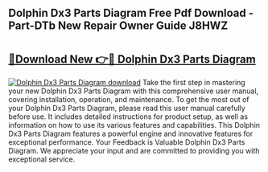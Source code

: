 ## Dolphin Dx3 Parts Diagram Free Pdf Download - Part-DTb New Repair Owner Guide J8HWZ

# <h2><a href="http://dfh5rh.blite.top/?on=Dolphin+Dx3+Parts+Diagram">🔗Download New 👉🔴 Dolphin Dx3 Parts Diagram</a></h2>

[![Dolphin Dx3 Parts Diagram download](https://i.imgur.com/lujVjoI.png)](http://dfh5rh.blite.top/?on=Dolphin+Dx3+Parts+Diagram)
Take the first step in mastering your new Dolphin Dx3 Parts Diagram with this comprehensive user manual, covering installation, operation, and maintenance. To get the most out of your Dolphin Dx3 Parts Diagram, please read this user manual carefully before use. It includes detailed instructions for product setup, as well as information on how to use its various features and capabilities. This Dolphin Dx3 Parts Diagram features a powerful engine and innovative features for exceptional performance. Your Feedback is Valuable Dolphin Dx3 Parts Diagram. We appreciate your input and are committed to providing you with exceptional service.

